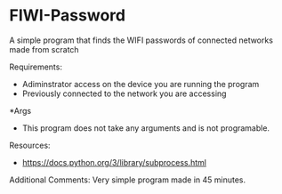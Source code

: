 # FIWI-Password
A simple program that finds the WIFI passwords of connected networks made from scratch

Requirements:
 - Adiminstrator access on the device you are running the program
 - Previously connected to the network you are accessing

*Args
- This program does not take any arguments and is not programable.

Resources:
- https://docs.python.org/3/library/subprocess.html

Additional Comments:
Very simple program made in 45 minutes.
